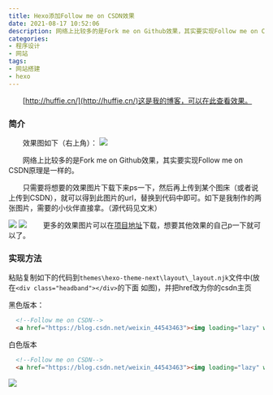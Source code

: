 ```yaml
---
title: Hexo添加Follow me on CSDN效果
date: 2021-08-17 10:52:06
description: 网络上比较多的是Fork me on Github效果，其实要实现Follow me on CSDN原理是一样的。只需要将想要的效果图片下载下来ps一下，然后再上传到某个图床（或者说上传到CSDN），就可以得到此图片的url，替换到代码中即可。
categories:
- 程序设计
- 网站
tags:
- 网站搭建
- hexo
---
```


&emsp;&emsp;[http://huffie.cn/](http://huffie.cn/)这是我的博客，可以在此查看效果。
### 简介
&emsp;&emsp;效果图如下（右上角）：
![](https://img-blog.csdnimg.cn/315cdc0169d54692a386d2dac503db50.jpg?x-oss-process=image/watermark,type_ZmFuZ3poZW5naGVpdGk,shadow_10,text_aHR0cHM6Ly9ibG9nLmNzZG4ubmV0L3dlaXhpbl80NDU0MzQ2Mw==,size_16,color_FFFFFF,t_70)

&emsp;&emsp;网络上比较多的是Fork me on Github效果，其实要实现Follow me on CSDN原理是一样的。

&emsp;&emsp;只需要将想要的效果图片下载下来ps一下，然后再上传到某个图床（或者说上传到CSDN），就可以得到此图片的url，替换到代码中即可。如下是我制作的两张图片，需要的小伙伴直接拿。（源代码见文末）

![](https://img-blog.csdnimg.cn/abe3797b7d77419b81ecc02dd1bf8c34.png)
![](https://img-blog.csdnimg.cn/1f8e1ef9be9f4f7db01fe3a2d57829de.png)
&emsp;&emsp;更多的效果图片可以在[项目地址](https://github.blog/2008-12-19-github-ribbons/)下载，想要其他效果的自己p一下就可以了。

### 实现方法
粘贴复制如下的代码到`themes\hexo-theme-next\layout\_layout.njk`文件中(放在`<div class="headband"></div>`的下面 如图)，并把href改为你的csdn主页

黑色版本：
```html
  <!--Follow me on CSDN-->
  <a href="https://blog.csdn.net/weixin_44543463"><img loading="lazy" width="149" height="149" style="position: absolute; top: 0; right: 0; border: 0;" src="https://img-blog.csdnimg.cn/abe3797b7d77419b81ecc02dd1bf8c34.png" class="attachment-full size-full" alt="Fork me on GitHub" data-recalc-dims="1"></a>
```

白色版本
```html
  <!--Follow me on CSDN-->
  <a href="https://blog.csdn.net/weixin_44543463"><img loading="lazy" width="149" height="149" style="position: absolute; top: 0; right: 0; border: 0;" src="https://img-blog.csdnimg.cn/1f8e1ef9be9f4f7db01fe3a2d57829de.png" class="attachment-full size-full" alt="Fork me on GitHub" data-recalc-dims="1"></a>
```
![](https://img-blog.csdnimg.cn/fadabe4afa5a4bad8a23c95089247c25.png?x-oss-process=image/watermark,type_ZmFuZ3poZW5naGVpdGk,shadow_10,text_aHR0cHM6Ly9ibG9nLmNzZG4ubmV0L3dlaXhpbl80NDU0MzQ2Mw==,size_16,color_FFFFFF,t_70)